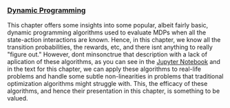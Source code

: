 ### [Dynamic Programming](http://people.tamu.edu/~levimcclenny/project/reinforcement-learning/Barto_Sutton_RL/Chapter4.html)
This chapter offers some insights into some popular, albeit fairly basic, dynamic programming algorithms used to evaluate MDPs when all the state-action interactions are known. Hence, in this chapter, we know all the transition probabilities, the rewards, etc, and there isnt anything to really "figure out." However, dont minsonctrue that description with a lack of aplication of these algorithms, as you can see in the [Jupyter Notebook](http://people.tamu.edu/~levimcclenny/project/reinforcement-learning/Barto_Sutton_RL/Chapter4.html) and in the text for this chapter, we can apply these algorithms to real-life problems and handle some subtle non-linearities in problems that traditional optimization algorithms might struggle with. This, the efficacy of these algorithms, and hence their presentation in this chapter, is something to be valued. 
